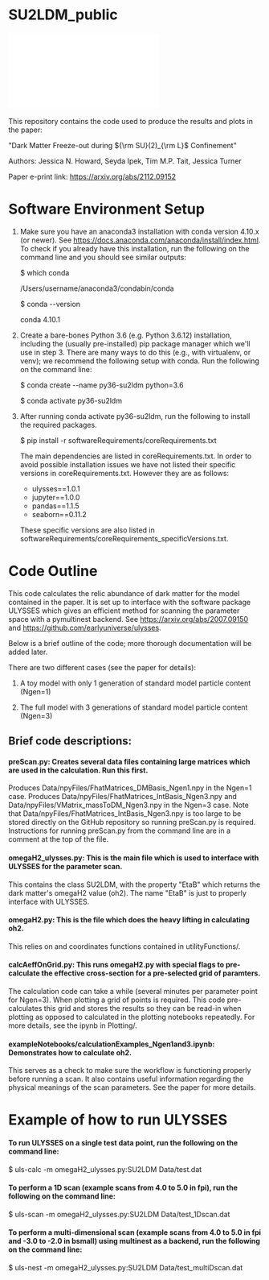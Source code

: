 # SU2LDM_public

![plot](Plotting/paperPlots/BP1_Ngen3_aeff_convUnits.pdf)

This repository contains the code used to produce the results and plots in the paper: 

"Dark Matter Freeze-out during ${\rm SU}(2)_{\rm L}$ Confinement" 

Authors: Jessica N. Howard, Seyda Ipek, Tim M.P. Tait, Jessica Turner

Paper e-print link: https://arxiv.org/abs/2112.09152




# Software Environment Setup

1. Make sure you have an anaconda3 installation with conda version 4.10.x (or newer). See https://docs.anaconda.com/anaconda/install/index.html. To check if you already have this installation, run the following on the command line and you should see similar outputs:
    
    $ which conda
    
    /Users/username/anaconda3/condabin/conda
    
    $ conda --version
    
    conda 4.10.1

2. Create a bare-bones Python 3.6 (e.g. Python 3.6.12) installation, including the (usually pre-installed) pip package manager which we'll use in step 3. There are many ways to do this (e.g., with virtualenv, or venv); we recommend the following setup with conda. Run the following on the command line:

    $ conda create --name py36-su2ldm python=3.6
    
    $ conda activate py36-su2ldm

3. After running conda activate py36-su2ldm, run the following to install the required packages.

    $ pip install -r softwareRequirements/coreRequirements.txt

    The main dependencies are listed in coreRequirements.txt. In order to avoid possible installation issues we have not listed their specific versions in coreRequirements.txt. However they are as follows:
    
    - ulysses==1.0.1
    - jupyter==1.0.0
    - pandas==1.1.5
    - seaborn==0.11.2
    
    These specific versions are also listed in softwareRequirements/coreRequirements_specificVersions.txt.



# Code Outline

This code calculates the relic abundance of dark matter for the model contained in the paper. It is set up to interface with the software package ULYSSES which gives an efficient method for scanning the parameter space with a pymultinest backend. See https://arxiv.org/abs/2007.09150 and https://github.com/earlyuniverse/ulysses.

Below is a brief outline of the code; more thorough documentation will be added later. 

There are two different cases (see the paper for details):

1) A toy model with only 1 generation of standard model particle content (Ngen=1)

2) The full model with 3 generations of standard model particle content (Ngen=3)


## Brief code descriptions:

#### preScan.py: Creates several data files containing large matrices which are used in the calculation. Run this first.

Produces Data/npyFiles/FhatMatrices_DMBasis_Ngen1.npy in the Ngen=1 case. Produces Data/npyFiles/FhatMatrices_IntBasis_Ngen3.npy and Data/npyFiles/VMatrix_massToDM_Ngen3.npy in the Ngen=3 case. Note that Data/npyFiles/FhatMatrices_IntBasis_Ngen3.npy is too large to be stored directly on the GitHub repository so running preScan.py is required. Instructions for running preScan.py from the command line are in a comment at the top of the file.

#### omegaH2_ulysses.py: This is the main file which is used to interface with ULYSSES for the parameter scan.

This contains the class SU2LDM, with the property "EtaB" which returns the dark matter's omegaH2 value (oh2). The name "EtaB" is just to properly interface with ULYSSES. 

#### omegaH2.py: This is the file which does the heavy lifting in calculating oh2. 

This relies on and coordinates functions contained in utilityFunctions/. 

#### calcAeffOnGrid.py: This runs omegaH2.py with special flags to pre-calculate the effective cross-section for a pre-selected grid of paramters.

The calculation code can take a while (several minutes per parameter point for Ngen=3). When plotting a grid of points is required. This code pre-calculates this grid and stores the results so they can be read-in when plotting as opposed to calculated in the plotting notebooks repeatedly. For more details, see the ipynb in Plotting/.

#### exampleNotebooks/calculationExamples_Ngen1and3.ipynb: Demonstrates how to calculate oh2. 

This serves as a check to make sure the workflow is functioning properly before running a scan. It also contains useful information regarding the physical meanings of the scan parameters. See the paper for more details.




# Example of how to run ULYSSES

#### To run ULYSSES on a single test data point, run the following on the command line:

$ uls-calc -m omegaH2_ulysses.py:SU2LDM Data/test.dat

#### To perform a 1D scan (example scans from 4.0 to 5.0 in fpi), run the following on the command line:

$ uls-scan -m omegaH2_ulysses.py:SU2LDM Data/test_1Dscan.dat

#### To perform a multi-dimensional scan (example scans from 4.0 to 5.0 in fpi and -3.0 to -2.0 in bsmall) using multinest as a backend, run the following on the command line:

$ uls-nest -m omegaH2_ulysses.py:SU2LDM Data/test_multiDscan.dat